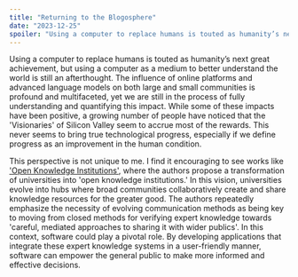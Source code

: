 ```yaml
---
title: "Returning to the Blogosphere"
date: "2023-12-25"
spoiler: "Using a computer to replace humans is touted as humanity’s next great achievement, but using a computer as a medium to better understand the world is still an afterthought."
---
```


Using a computer to replace humans is touted as humanity’s next great achievement, but using a computer as a medium to better understand the world is still an afterthought. The influence of online platforms and advanced language models on both large and small communities is profound and multifaceted, yet we are still in the process of fully understanding and quantifying this impact. While some of these impacts have been positive, a growing number of people have noticed that the 'Visionaries' of Silicon Valley seem to accrue most of the rewards. This never seems to bring true technological progress, especially if we define progress as an improvement in the human condition.

This perspective is not unique to me. I find it encouraging to see works like ['Open Knowledge Institutions'](https://mitpress.mit.edu/9780262365161/open-knowledge-institutions/), where the authors propose a transformation of universities into 'open knowledge institutions.' In this vision, universities evolve into hubs where broad communities collaboratively create and share knowledge resources for the greater good. The authors repeatedly emphasize the necessity of evolving communication methods as being key to moving from closed methods for verifying expert knowledge towards 'careful, mediated approaches to sharing it with wider publics'. In this context, software could play a pivotal role. By developing applications that integrate these expert knowledge systems in a user-friendly manner, software can empower the general public to make more informed and effective decisions.
